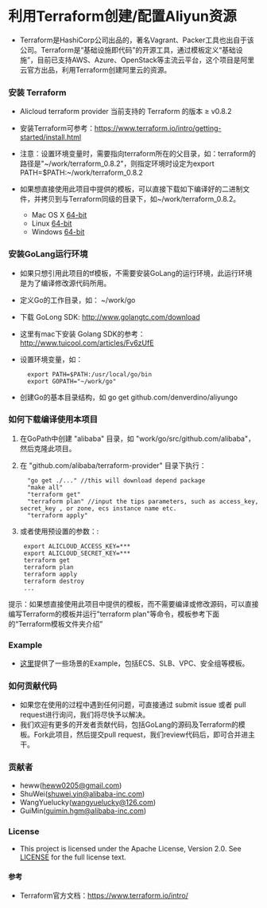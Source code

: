 
# 利用Terraform创建/配置Aliyun资源

* Terraform是HashiCorp公司出品的，著名Vagrant、Packer工具也出自于该公司。Terraform是“基础设施即代码”的开源工具，通过模板定义“基础设施”，目前已支持AWS、Azure、OpenStack等主流云平台，这个项目是阿里云官方出品，利用Terraform创建阿里云的资源。

### 安装 Terraform
* Alicloud terraform provider 当前支持的 Terraform 的版本 ≥ v0.8.2
* 安装Terraform可参考：https://www.terraform.io/intro/getting-started/install.html
		
* 注意：设置环境变量时，需要指向terraform所在的父目录，如：terraform的路径是"~/work/terraform_0.8.2"，则指定环境时设定为export PATH=$PATH:~/work/terraform_0.8.2

* 如果想直接使用此项目中提供的模板，可以直接下载如下编译好的二进制文件，并拷贝到与Terraform同级的目录下，如~/work/terraform_0.8.2。

  * Mac OS X  [64-bit](http://tf-mac.oss-cn-shanghai.aliyuncs.com/terraform-provider-alicloud.zip )
  * Linux  [64-bit](http://tf-linux.oss-cn-shanghai.aliyuncs.com/terraform-provider-alicloud.zip )
  * Windows  [64-bit](http://tf-windows.oss-cn-shanghai.aliyuncs.com/terraform-provider-alicloud.exe)


### 安装GoLang运行环境
* 如果只想引用此项目的tf模板，不需要安装GoLang的运行环境，此运行环境是为了编译修改源代码所用。
* 定义Go的工作目录，如： ~/work/go
* 下载 GoLong SDK: http://www.golangtc.com/download 
* 这里有mac下安装 Golang SDK的参考： http://www.tuicool.com/articles/Fv6zUfE
* 设置环境变量，如：
		
		export PATH=$PATH:/usr/local/go/bin
		export GOPATH="~/work/go"

* 创建Go的基本目录结构，如 go get github.com/denverdino/aliyungo

### 如何下载编译使用本项目
1. 在GoPath中创建 "alibaba" 目录，如 "work/go/src/github.com/alibaba"，然后克隆此项目。
2. 在 "github.com/alibaba/terraform-provider" 目录下执行：
		
		 "go get ./..." //this will download depend package
		 "make all"
		 "terraform get"
		 "terraform plan" //input the tips parameters, such as access_key, secret_key , or zone, ecs instance name etc.
		 "terraform apply"
		 
3. 或者使用预设置的参数：:

		export ALICLOUD_ACCESS_KEY=*** 
		export ALICLOUD_SECRET_KEY=***
		terraform get
		terraform plan
		terraform apply
		terraform destroy
		...
		
提示：如果想直接使用此项目中提供的模板，而不需要编译或修改源码，可以直接编写Terraform的模板并运行"terraform plan"等命令，模板参考下面的“Terraform模板文件夹介绍”

### Example

* [这里](terraform/examples)提供了一些场景的Example，包括ECS、SLB、VPC、安全组等模板。


### 如何贡献代码
* 如果您在使用的过程中遇到任何问题，可直接通过 submit issue 或者 pull request进行询问，我们将尽快予以解决。
* 我们欢迎有更多的开发者贡献代码，包括GoLang的源码及Terraform的模板。Fork此项目，然后提交pull request，我们review代码后，即可合并进主干。

### 贡献者
* heww(heww0205@gmail.com)
* ShuWei(shuwei.yin@alibaba-inc.com)
* WangYuelucky(wangyuelucky@126.com)
* GuiMin(guimin.hgm@alibaba-inc.com)

### License
* This project is licensed under the Apache License, Version 2.0. See [LICENSE](https://github.com/denverdino/aliyungo/blob/master/LICENSE.txt) for the full license text.

#### 参考
* Terraform官方文档：https://www.terraform.io/intro/